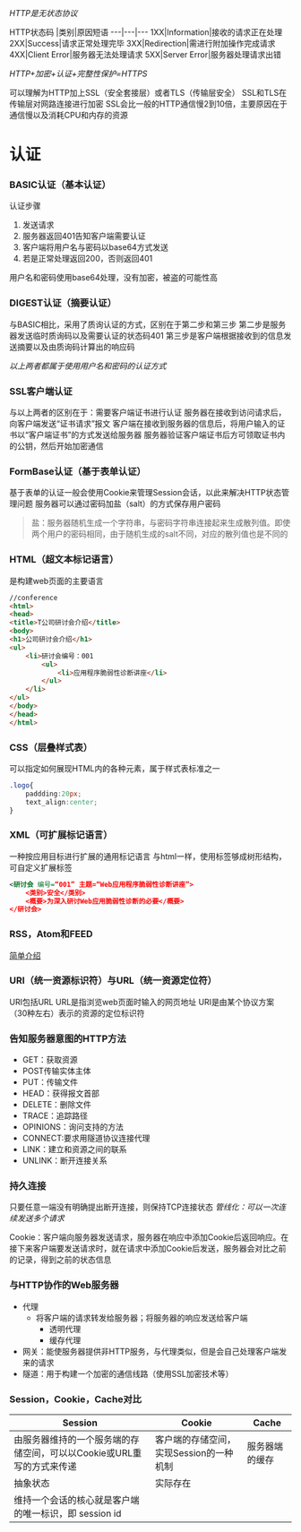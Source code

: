 *HTTP是无状态协议*

HTTP状态码
|类别|原因短语
---|---|---
1XX|Information|接收的请求正在处理
2XX|Success|请求正常处理完毕
3XX|Redirection|需进行附加操作完成请求
4XX|Client Error|服务器无法处理请求
5XX|Server Error|服务器处理请求出错

*HTTP+加密+认证+完整性保护=HTTPS*

可以理解为HTTP加上SSL（安全套接层）或者TLS（传输层安全）
SSL和TLS在传输层对网路连接进行加密
SSL会比一般的HTTP通信慢2到10倍，主要原因在于通信慢以及消耗CPU和内存的资源

# 认证
### BASIC认证（基本认证）
认证步骤
1.	发送请求
2.	服务器返回401告知客户端需要认证
3.	客户端将用户名与密码以base64方式发送
4.	若是正常处理返回200，否则返回401

用户名和密码使用base64处理，没有加密，被盗的可能性高


### DIGEST认证（摘要认证）

与BASIC相比，采用了质询认证的方式，区别在于第二步和第三步
第二步是服务器发送临时质询码以及需要认证的状态码401
第三步是客户端根据接收到的信息发送摘要以及由质询码计算出的响应码

*以上两者都属于使用用户名和密码的认证方式*

### SSL客户端认证

与以上两者的区别在于：需要客户端证书进行认证
服务器在接收到访问请求后，向客户端发送“证书请求”报文
客户端在接收到服务器的信息后，将用户输入的证书以“客户端证书”的方式发送给服务器
服务器验证客户端证书后方可领取证书内的公钥，然后开始加密通信

### FormBase认证（基于表单认证）

基于表单的认证一般会使用Cookie来管理Session会话，以此来解决HTTP状态管理问题
服务器可以通过密码加盐（salt）的方式保存用户密码
>盐：服务器随机生成一个字符串，与密码字符串连接起来生成散列值。即使两个用户的密码相同，由于随机生成的salt不同，对应的散列值也是不同的

### HTML（超文本标记语言）
是构建web页面的主要语言
~~~html
//conference
<html>
<head>
<title>T公司研讨会介绍</title>
<body>
<h1>公司研讨会介绍</h1>
<ul>
	<li>研讨会编号：001
    	<ul>
        	<li>应用程序脆弱性诊断讲座</li>
        </ul>
    </li>
</ul>
</body>
</head>
</html>
~~~

### CSS（层叠样式表）
可以指定如何展现HTML内的各种元素，属于样式表标准之一

~~~CSS
.logo{
	paddding:20px;
    text_align:center;
}
~~~

### XML（可扩展标记语言）

一种按应用目标进行扩展的通用标记语言
与html一样，使用标签够成树形结构，可自定义扩展标签

~~~xml
<研讨会 编号=“001” 主题=“Web应用程序脆弱性诊断讲座”>
	<类别>安全</类别>
    <概要>为深入研讨Web应用脆弱性诊断的必要</概要>
</研讨会>
~~~

### RSS，Atom和FEED
[简单介绍](http://wenzhixin.net.cn/2013/11/08/rss_atom_feed_php)

### URI（统一资源标识符）与URL（统一资源定位符）
URI包括URL
URL是指浏览web页面时输入的网页地址
URI是由某个协议方案（30种左右）表示的资源的定位标识符

### 告知服务器意图的HTTP方法
*	GET：获取资源
*	POST传输实体主体
*	PUT：传输文件
*	HEAD：获得报文首部
*	DELETE：删除文件
*	TRACE：追踪路径
*	OPINIONS：询问支持的方法
*	CONNECT:要求用隧道协议连接代理
*	LINK：建立和资源之间的联系
*	UNLINK：断开连接关系

### 持久连接
只要任意一端没有明确提出断开连接，则保持TCP连接状态
*管线化：可以一次连续发送多个请求*

Cookie：客户端向服务器发送请求，服务器在响应中添加Cookie后返回响应。在接下来客户端要发送请求时，就在请求中添加Cookie后发送，服务器会对比之前的记录，得到之前的状态信息

### 与HTTP协作的Web服务器
*	代理
	*	将客户端的请求转发给服务器；将服务器的响应发送给客户端
		*	透明代理
		*	缓存代理
*	网关：能使服务器提供非HTTP服务，与代理类似，但是会自己处理客户端发来的请求
*	隧道：用于构建一个加密的通信线路（使用SSL加密技术等）

### Session，Cookie，Cache对比
Session|Cookie|Cache
--|--|--
由服务器维持的一个服务端的存储空间，可以以Cookie或URL重写的方式来传递|客户端的存储空间，实现Session的一种机制|服务器端的缓存
抽象状态|实际存在|
维持一个会话的核心就是客户端的唯一标识，即 session id||